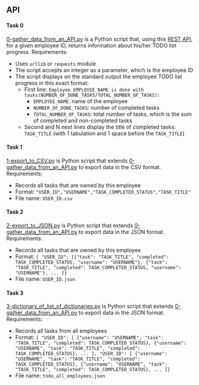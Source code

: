 ## API

#### Task 0
[0-gather_data_from_an_API.py](0-gather_data_from_an_API.py) is a Python script that, using this [REST API](https://jsonplaceholder.typicode.com/), for a given employee ID, returns information about his/her TODO list progress.
Requirements:
- Uses `urllib` or `requests` module
- The script accepts an integer as a parameter, which is the employee ID
- The script displays on the standard output the employee TODO list progress in this exact format:
	- First line: `Employee EMPLOYEE_NAME is done with tasks(NUMBER_OF_DONE_TASKS/TOTAL_NUMBER_OF_TASKS):`
		- `EMPLOYEE_NAME`: name of the employee
		- `NUMBER_OF_DONE_TASKS`: number of completed tasks
		- `TOTAL_NUMBER_OF_TASKS`: total number of tasks, which is the sum of completed and non-completed tasks
	- Second and N next lines display the title of completed tasks: `TASK_TITLE` (with 1 tabulation and 1 space before the `TASK_TITLE`)

#### Task 1
[1-export_to_CSV.py](1-export_to_CSV.py) is Python script that extends [0-gather_data_from_an_API.py](0-gather_data_from_an_API.py) to export data in the CSV format.
Requirements:
- Records all tasks that are owned by this employee
- Format: `"USER_ID","USERNAME","TASK_COMPLETED_STATUS","TASK_TITLE"`
- File name: `USER_ID.csv`

#### Task 2
[2-export_to_JSON.py](2-export_to_JSON.py) is Python script that extends [0-gather_data_from_an_API.py](0-gather_data_from_an_API.py) to export data in the JSON format.
Requirements:
- Records all tasks that are owned by this employee
- Format: `{ "USER_ID": [{"task": "TASK_TITLE", "completed": TASK_COMPLETED_STATUS, "username": "USERNAME"}, {"task": "TASK_TITLE", "completed": TASK_COMPLETED_STATUS, "username": "USERNAME"}, ... ]}`
- File name: `USER_ID.json`

#### Task 3
[3-dictionary_of_list_of_dictionaries.py](3-dictionary_of_list_of_dictionaries.py) is Python script that extends [0-gather_data_from_an_API.py](0-gather_data_from_an_API.py) to export data in the JSON format.
Requirements:
- Records all tasks from all employees
- Format: `{ "USER_ID": [ {"username": "USERNAME", "task": "TASK_TITLE", "completed": TASK_COMPLETED_STATUS}, {"username": "USERNAME", "task": "TASK_TITLE", "completed": TASK_COMPLETED_STATUS}, ... ], "USER_ID": [ {"username": "USERNAME", "task": "TASK_TITLE", "completed": TASK_COMPLETED_STATUS}, {"username": "USERNAME", "task": "TASK_TITLE", "completed": TASK_COMPLETED_STATUS}, ... ]}`
- File name: `todo_all_employees.json`
